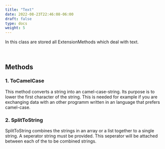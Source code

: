 ```yaml
---
title: "Text"
date: 2022-08-23T22:46:08-06:00
draft: false
type: docs
weight: 5
---
```


In this class are stored all ExtensionMethods which deal with text.

<br>

## Methods

### 1. ToCamelCase

This method converts a string into an camel-case-string. Its purpose is to lower the first character of the string. This is needed for example if you are exchanging data with an other programm written in an language that prefers camel-case.

### 2. SplitToString

SplitToString combines the strings in an array or a list together to a single string. A seperator string must be provided. This seperator will be attached between each of the to be combined strings.
